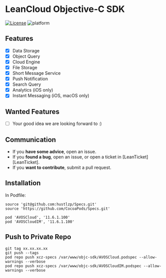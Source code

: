 # LeanCloud Objective-C SDK

[![License](https://img.shields.io/badge/License-Apache%202.0-blue.svg)](https://opensource.org/licenses/Apache-2.0)
![platform](https://img.shields.io/badge/Platform-iOS%20%7C%20macOS%20%7C%20tvOS%20%7C%20watchOS-brightgreen.svg)

## Features
  * [x] Data Storage
  * [x] Object Query
  * [x] Cloud Engine
  * [x] File Storage
  * [x] Short Message Service
  * [x] Push Notification
  * [x] Search Query
  * [x] Analytics (iOS only)
  * [x] Instant Messaging (iOS, macOS only)

## Wanted Features
  * [ ] Your good idea we are looking forward to :)

## Communication
  * If you **have some advice**, open an issue.
  * If you **found a bug**, open an issue, or open a ticket in [LeanTicket][LeanTicket].
  * If you **want to contribute**, submit a pull request.

## Installation

In Podfile:

```
source 'git@github.com:hustlzp/Specs.git'
source 'https://github.com/CocoaPods/Specs.git'

pod 'AVOSCloud', '11.6.1.100'
pod 'AVOSCloudIM', '11.6.1.100'
```

## Push to Private Repo

```
git tag xx.xx.xx.xx
git push --tags
pod repo push xcz-specs /var/www/objc-sdk/AVOSCloud.podspec --allow-warnings --verbose
pod repo push xcz-specs /var/www/objc-sdk/AVOSCloudIM.podspec --allow-warnings --verbose
```
